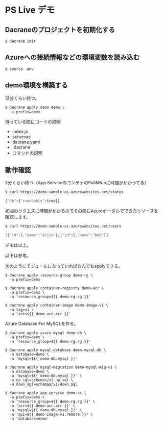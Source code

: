 # PS Live デモ

## Dacraneのプロジェクトを初期化する

```
$ dacrane init
```

## Azureへの接続情報などの環境変数を読み込む

```
$ source .env
```

## demo環境を構築する

12分くらい待つ。

```bash
$ dacrane apply demo demo \
  -a prefix=demo
```

待っている間にコードの説明

* index.js
* schemas
* dacrane.yaml
* .dacrane
* コマンドの説明

## 動作確認

2分くらい待つ（App ServiceのコンテナのPull&Runに時間がかかってる）

```bash
$ curl https://demo-sample-as.azurewebsites.net/status

{"db":{"reachable":true}}
```

初回のリクエスに時間がかかるのでその間にAzureポータルでできたリソースを確認します。

```bash
$ curl https://demo-sample-as.azurewebsites.net/users

[{"id":1,"name":"alice"},{"id":2,"name":"bob"}]
```

デモは以上。

以下は参考。

次のようにモジュールになっていればなんでもapplyできる。

```
$ dacrane apply resource-group demo-rg \
  -a prefix=demo
```

```
$ dacrane apply container-registry demo-acr \
  -a prefix=demo \
  -a 'resource_group=${{ demo-rg.rg }}'
```

```
$ dacrane apply container-image demo-image-v1 \
  -a tag=v1 \
  -a 'acr=${{ demo-acr.acr }}'
```

Azure Database For MySQLを作る。

```
$ dacrane apply azure-mysql demo-db \
  -a prefix=demo \
  -a 'resource_group=${{ demo-rg.rg }}'
```

```
$ dacrane apply mysql-database demo-mysql-db \
  -a database=demo \
  -a 'mysql=${{ demo-db.mysql }}'
```

```
$ dacrane apply mysql-migration demo-mysql-mig-v1 \
  -a database=demo \
  -a 'mysql=${{ demo-db.mysql }}' \
  -a up_sql=schemas/v1-up.sql \
  -a down_sql=schemas/v1-down.sql
```

```
$ dacrane apply app-service demo-as \
  -a prefix=demo \
  -a 'resource_group=${{ demo-rg.rg }}' \
  -a 'acr=${{ demo-acr.acr }}' \
  -a 'mysql=${{ demo-db.mysql }}' \
  -a 'api=${{ demo-image-v1.remote }}' \
  -a 'database=demo'
```
